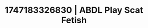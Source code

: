 ---
categories:
- Cosmic sensuality
- Gagging sounds
- Mirror play
- Curvy bodies
- Erotic close-up
image: /assets/images/1747183326830.webp
layout: post
seo:
  description: Featured content with exclusive Scat Fetish, ABDL Play. HD images available.
  keywords: Scat Fetish, ABDL Play
  og_image: /assets/images/1747183326830.webp
  schema_type: VisualArtwork
tags:
- ABDL Play
- Scat Fetish
- '#1747183326830'
title: 1747183326830 | ABDL Play Scat Fetish
---